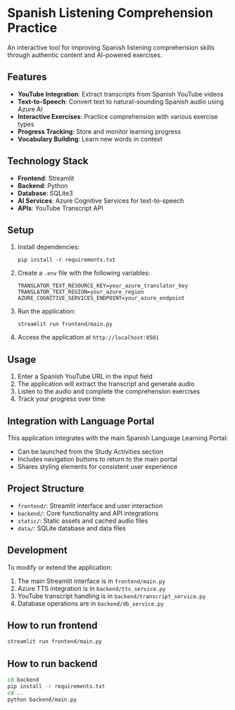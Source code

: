 # Spanish Listening Comprehension Practice

An interactive tool for improving Spanish listening comprehension skills through authentic content and AI-powered exercises.

## Features

- **YouTube Integration**: Extract transcripts from Spanish YouTube videos
- **Text-to-Speech**: Convert text to natural-sounding Spanish audio using Azure AI
- **Interactive Exercises**: Practice comprehension with various exercise types
- **Progress Tracking**: Store and monitor learning progress
- **Vocabulary Building**: Learn new words in context

## Technology Stack

- **Frontend**: Streamlit
- **Backend**: Python
- **Database**: SQLite3
- **AI Services**: Azure Cognitive Services for text-to-speech
- **APIs**: YouTube Transcript API

## Setup

1. Install dependencies:
   ```
   pip install -r requirements.txt
   ```

2. Create a `.env` file with the following variables:
   ```
   TRANSLATOR_TEXT_RESOURCE_KEY=your_azure_translator_key
   TRANSLATOR_TEXT_REGION=your_azure_region
   AZURE_COGNITIVE_SERVICES_ENDPOINT=your_azure_endpoint
   ```

3. Run the application:
   ```
   streamlit run frontend/main.py
   ```

4. Access the application at `http://localhost:8501`

## Usage

1. Enter a Spanish YouTube URL in the input field
2. The application will extract the transcript and generate audio
3. Listen to the audio and complete the comprehension exercises
4. Track your progress over time

## Integration with Language Portal

This application integrates with the main Spanish Language Learning Portal:
- Can be launched from the Study Activities section
- Includes navigation buttons to return to the main portal
- Shares styling elements for consistent user experience

## Project Structure

- `frontend/`: Streamlit interface and user interaction
- `backend/`: Core functionality and API integrations
- `static/`: Static assets and cached audio files
- `data/`: SQLite database and data files

## Development

To modify or extend the application:
1. The main Streamlit interface is in `frontend/main.py`
2. Azure TTS integration is in `backend/tts_service.py`
3. YouTube transcript handling is in `backend/transcript_service.py`
4. Database operations are in `backend/db_service.py`

## How to run frontend

```sh
streamlit run frontend/main.py
```

## How to run backend

```sh
cd backend
pip install -r requirements.txt
cd ..
python backend/main.py
```